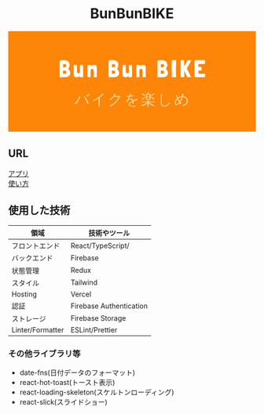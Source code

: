 <h1 align="center">BunBunBIKE</h1>
<p align="center"><img src="BunBunBIKE-logo.png"></p>

## URL

[アプリ](https://bunbunbike.app/login)<br>
[使い方](https://nagisa-profile.com/works/bike-custom-diary)

## 使用した技術

| 領域             | 技術やツール            |
| ---------------- | ----------------------- |
| フロントエンド   | React/TypeScript/       |
| バックエンド     | Firebase                |
| 状態管理         | Redux                   |
| スタイル         | Tailwind                |
| Hosting          | Vercel                  |
| 認証             | Firebase Authentication |
| ストレージ       | Firebase Storage        |
| Linter/Formatter | ESLint/Prettier         |

### その他ライブラリ等

- date-fns(日付データのフォーマット)
- react-hot-toast(トースト表示)
- react-loading-skeleton(スケルトンローディング)
- react-slick(スライドショー)
